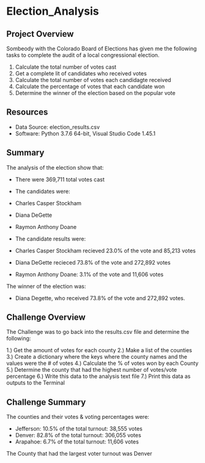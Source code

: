 # Election_Analysis

## Project Overview
Sombeody with the Colorado Board of Elections has given me the following tasks to complete the audit of a local congressional election.

1. Calculate the total number of votes cast
2. Get a complete lit of candidates who received votes
3. Calculate the total number of votes each candidagte received
4. Calculate the percentage of votes that each candidate won
5. Determine the winner of the election based on the popular vote

## Resources
- Data Source: election_results.csv
- Software: Python 3.7.6 64-bit, Visual Studio Code 1.45.1

## Summary
The analysis of the election show that:
 - There were 369,711 total votes cast
 - The candidates were:
 
  - Charles Casper Stockham
  - Diana DeGette
  - Raymon Anthony Doane
  
 - The candidate results were:
 - Charles Casper Stockham recieved 23.0% of the vote and 85,213 votes
 - Diana DeGette recieced 73.8% of the vote and 272,892 votes
 - Raymon Anthony Doane: 3.1% of the vote and 11,606 votes
 
 The winner of the election was:
  - Diana Degette, who received 73.8% of the vote and 272,892 votes.
  
## Challenge Overview
The Challenge was to go back into the results.csv file and determine the following:

 1.) Get the amount of votes for each county
 2.) Make a list of the counties
 3.) Create a dictionary where the keys where the county names and the values were the # of votes
 4.) Calculate the % of votes won by each County
 5.) Determine the county that had the highest number of votes/vote percentage
 6.) Write this data to the analysis text file
 7.) Print this data as outputs to the Terminal

## Challenge Summary 

The counties and their votes & voting percentages were:
- Jefferson: 10.5% of the total turnout: 38,555 votes
- Denver: 82.8% of the total turnout: 306,055 votes
- Arapahoe: 6.7% of the total turnout: 11,606 votes

The County that had the largest voter turnout was Denver
